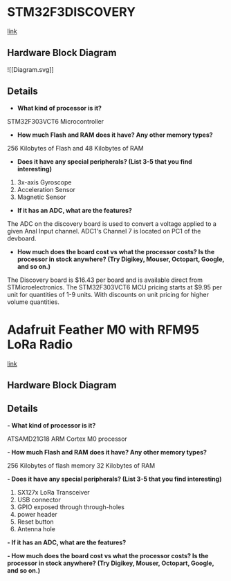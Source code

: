 
# STM32F3DISCOVERY
[link](https://www.st.com/en/evaluation-tools/stm32f3discovery.html#documentation)

## Hardware Block Diagram 

![[Diagram.svg]]



## Details 

- **What kind of processor is it?**

STM32F303VCT6 Microcontroller 

- **How much Flash and RAM does it have? Any other memory types?**

256 Kilobytes of Flash and 48 Kilobytes of RAM

- **Does it have any special peripherals? (List 3-5 that you find interesting)**

1. 3x-axis Gyroscope
2. Acceleration Sensor 
3. Magnetic Sensor

- **If it has an ADC, what are the features?**

The ADC on the discovery board is used to convert a voltage applied to a given Anal Input channel. ADC1's Channel 7 is located on PC1 of the devboard.

- **How much does the board cost vs what the processor costs? Is the processor in stock anywhere? (Try Digikey, Mouser, Octopart, Google, and so on.)**

The Discovery board is  $16.43 per board and is available direct from STMicroelectronics. 
The STM32F303VCT6 MCU pricing starts at $9.95 per unit for quantities of 1-9 units. With discounts on unit pricing for higher volume quantities. 


# Adafruit Feather M0 with RFM95 LoRa Radio

[link](https://www.adafruit.com/product/3178)

## Hardware Block Diagram


## Details 

**- What kind of processor is it?**

ATSAMD21G18 ARM Cortex M0 processor

**- How much Flash and RAM does it have? Any other memory types?**

256 Kilobytes of flash memory 
32 Kilobytes of RAM

**- Does it have any special peripherals? (List 3-5 that you find interesting)**

1. SX127x  LoRa Transceiver  
2. USB connector
3. GPIO exposed through through-holes 
4. power header
5. Reset button
6. Antenna hole 

**- If it has an ADC, what are the features?**




**- How much does the board cost vs what the processor costs? Is the processor in stock anywhere? (Try Digikey, Mouser, Octopart, Google, and so on.)**
